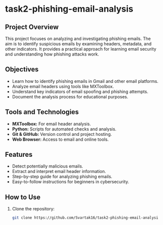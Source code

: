 # task2-phishing-email-analysis

## Project Overview
This project focuses on analyzing and investigating phishing emails. The aim is to identify suspicious emails by examining headers, metadata, and other indicators. It provides a practical approach for learning email security and understanding how phishing attacks work.

## Objectives
- Learn how to identify phishing emails in Gmail and other email platforms.
- Analyze email headers using tools like MXToolbox.
- Understand key indicators of email spoofing and phishing attempts.
- Document the analysis process for educational purposes.

## Tools and Technologies
- **MXToolbox:** For email header analysis.
- **Python:** Scripts for automated checks and analysis.
- **Git & GitHub:** Version control and project hosting.
- **Web Browser:** Access to email and online tools.

## Features
- Detect potentially malicious emails.
- Extract and interpret email header information.
- Step-by-step guide for analyzing phishing emails.
- Easy-to-follow instructions for beginners in cybersecurity.

## How to Use
1. Clone the repository:  
   ```bash
   git clone https://github.com/Svartak16/task2-phishing-email-analysis.git
